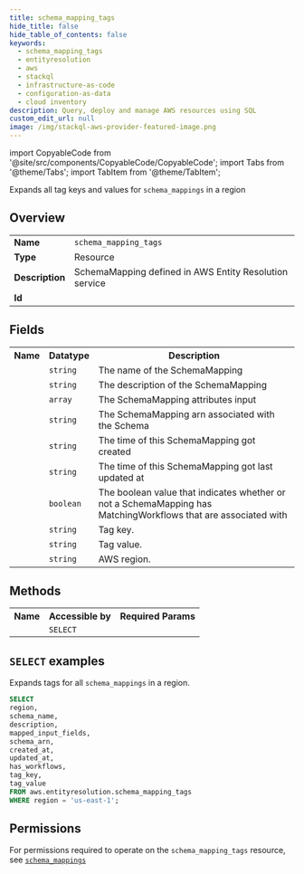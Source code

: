```yaml
---
title: schema_mapping_tags
hide_title: false
hide_table_of_contents: false
keywords:
  - schema_mapping_tags
  - entityresolution
  - aws
  - stackql
  - infrastructure-as-code
  - configuration-as-data
  - cloud inventory
description: Query, deploy and manage AWS resources using SQL
custom_edit_url: null
image: /img/stackql-aws-provider-featured-image.png
---
```


import CopyableCode from '@site/src/components/CopyableCode/CopyableCode';
import Tabs from '@theme/Tabs';
import TabItem from '@theme/TabItem';

Expands all tag keys and values for <code>schema_mappings</code> in a region

## Overview
<table>
<tbody>
<tr><td><b>Name</b></td><td><code>schema_mapping_tags</code></td></tr>
<tr><td><b>Type</b></td><td>Resource</td></tr>
<tr><td><b>Description</b></td><td>SchemaMapping defined in AWS Entity Resolution service</td></tr>
<tr><td><b>Id</b></td><td><CopyableCode code="aws.entityresolution.schema_mapping_tags" /></td></tr>
</tbody>
</table>

## Fields
<table>
<tbody>
<tr><th>Name</th><th>Datatype</th><th>Description</th></tr><tr><td><CopyableCode code="schema_name" /></td><td><code>string</code></td><td>The name of the SchemaMapping</td></tr>
<tr><td><CopyableCode code="description" /></td><td><code>string</code></td><td>The description of the SchemaMapping</td></tr>
<tr><td><CopyableCode code="mapped_input_fields" /></td><td><code>array</code></td><td>The SchemaMapping attributes input</td></tr>
<tr><td><CopyableCode code="schema_arn" /></td><td><code>string</code></td><td>The SchemaMapping arn associated with the Schema</td></tr>
<tr><td><CopyableCode code="created_at" /></td><td><code>string</code></td><td>The time of this SchemaMapping got created</td></tr>
<tr><td><CopyableCode code="updated_at" /></td><td><code>string</code></td><td>The time of this SchemaMapping got last updated at</td></tr>
<tr><td><CopyableCode code="has_workflows" /></td><td><code>boolean</code></td><td>The boolean value that indicates whether or not a SchemaMapping has MatchingWorkflows that are associated with</td></tr>
<tr><td><CopyableCode code="tag_key" /></td><td><code>string</code></td><td>Tag key.</td></tr>
<tr><td><CopyableCode code="tag_value" /></td><td><code>string</code></td><td>Tag value.</td></tr>
<tr><td><CopyableCode code="region" /></td><td><code>string</code></td><td>AWS region.</td></tr>
</tbody>
</table>

## Methods

<table>
<tbody>
  <tr>
    <th>Name</th>
    <th>Accessible by</th>
    <th>Required Params</th>
  </tr>
  <tr>
    <td><CopyableCode code="list_resources" /></td>
    <td><code>SELECT</code></td>
    <td><CopyableCode code="region" /></td>
  </tr>
</tbody>
</table>

## `SELECT` examples
Expands tags for all <code>schema_mappings</code> in a region.
```sql
SELECT
region,
schema_name,
description,
mapped_input_fields,
schema_arn,
created_at,
updated_at,
has_workflows,
tag_key,
tag_value
FROM aws.entityresolution.schema_mapping_tags
WHERE region = 'us-east-1';
```


## Permissions

For permissions required to operate on the <code>schema_mapping_tags</code> resource, see <a href="/services/entityresolution/schema_mappings/#permissions"><code>schema_mappings</code></a>

